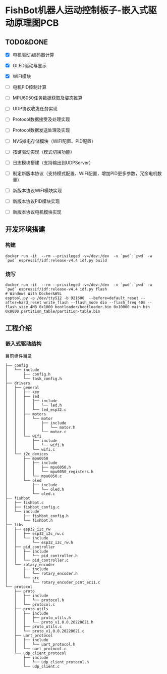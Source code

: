 # FishBot机器人运动控制板子-嵌入式驱动原理图PCB


## TODO&DONE
- [x] 电机驱动\编码器计算 
- [x] OLED驱动与显示
- [x] WIFI模块
- [ ] 电机PID控制计算
- [ ] MPU6050任务数据获取及姿态推算
- [ ] UDP协议收发任务实现
- [ ] Protocol数据接受及处理实现
- [ ] Protocol数据发送处理及实现
- [ ] NVS掉电存储模块（WIFI配置、PID配置）
- [ ] 按键驱动实现（模式切换功能）
- [ ] 日志模块搭建（支持输出到UDPServer）
- [ ] 制定新版本协议（支持模式配置、WIFI配置，增加PID更多参数，冗余电机数量）
- [ ] 新版本协议WIFI模块实现
- [ ] 新版本协议PID模块实现
- [ ] 新版本协议电机模块实现


## 开发环境搭建

### 构建
```
docker run -it  --rm --privileged -v=/dev:/dev  -v `pwd`:`pwd` -w `pwd` espressif/idf:release-v4.4 idf.py build
```

### 烧写
```
docker run -it  --rm --privileged -v=/dev:/dev  -v `pwd`:`pwd` -w `pwd` espressif/idf:release-v4.4 idf.py flash
# Windows With Docker&WSL
esptool.py -p /dev/ttyS12 -b 921600  --before=default_reset --after=hard_reset write_flash --flash_mode dio --flash_freq 40m --flash_size 4MB 0x1000 bootloader/bootloader.bin 0x10000 main.bin 0x8000 partition_table/partition-table.bin
```


## 工程介绍

### 嵌入式驱动结构

目前组件目录

```
├── config
│   └── include
│       ├── config.h
│       └── task_config.h
├── drivers
│   ├── general
│   │   ├── key
│   │   ├── led
│   │   │   ├── include
│   │   │   │   └── led.h
│   │   │   └── led_esp32.c
│   │   ├── motors
│   │   │   └── motor
│   │   │       ├── include
│   │   │       │   └── motor.h
│   │   │       └── motor.c
│   │   └── wifi
│   │       ├── include
│   │       │   └── wifi.h
│   │       └── wifi.c
│   └── i2c_devices
│       ├── mpu6050
│       │   ├── include
│       │   │   ├── mpu6050.h
│       │   │   └── mpu6050_registers.h
│       │   └── mpu6050.c
│       └── oled
│           ├── include
│           │   └── oled.h
│           └── oled.c
├── fishbot
│   ├── fishbot.c
│   ├── fishbot_config.c
│   └── include
│       ├── fishbot_config.h
│       └── fishbot.h
├── libs
│   ├── esp32_i2c_rw
│   │   ├── esp32_i2c_rw.c
│   │   └── include
│   │       └── esp32_i2c_rw.h
│   ├── pid_controller
│   │   ├── include
│   │   │   └── pid_controller.h
│   │   └── pid_controller.c
│   └── rotary_encoder
│       ├── include
│       │   └── rotary_encoder.h
│       └── src
│           └── rotary_encoder_pcnt_ec11.c
└── protocol
    ├── proto
    │   ├── include
    │   │   └── protocol.h
    │   └── protocol.c
    ├── proto_utils
    │   ├── include
    │   │   ├── proto_utils.h
    │   │   └── proto_v1.0.0.20220621.h
    │   ├── proto_utils.c
    │   └── proto_v1.0.0.20220621.c
    ├── uart_protocol
    │   ├── include
    │   │   └── uart_protocol.h
    │   └── uart_protocol.c
    └── udp_client_protocol
        ├── include
        │   └── udp_client_protocol.h
        └── udp_client.c
```
